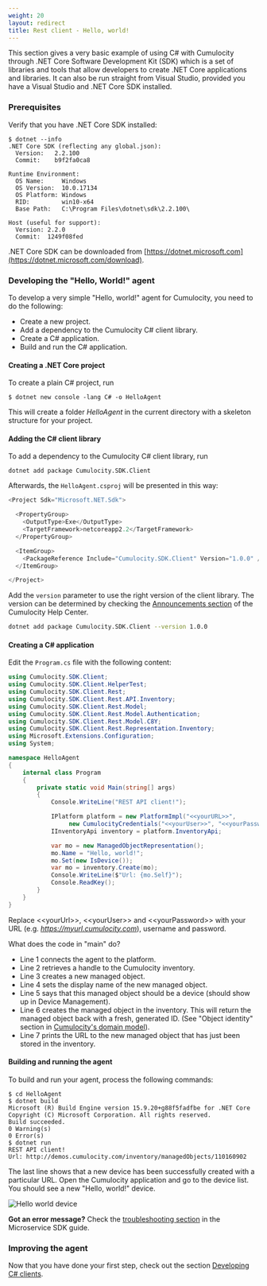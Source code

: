 ```yaml
---
weight: 20
layout: redirect
title: Rest client - Hello, world!
---
```


This section gives a very basic example of using C# with Cumulocity through .NET Core Software Development Kit (SDK) which is a set of libraries and tools that allow developers to create .NET Core applications and libraries. It can also be run straight from Visual Studio, provided you have a Visual Studio and .NET Core SDK installed.

### Prerequisites

Verify that you have .NET Core SDK installed:

```shell
$ dotnet --info
.NET Core SDK (reflecting any global.json):
  Version:   2.2.100
  Commit:    b9f2fa0ca8

Runtime Environment:
  OS Name:     Windows
  OS Version:  10.0.17134
  OS Platform: Windows
  RID:         win10-x64
  Base Path:   C:\Program Files\dotnet\sdk\2.2.100\

Host (useful for support):
  Version: 2.2.0
  Commit:  1249f08fed
```

.NET Core SDK can be downloaded from [https://dotnet.microsoft.com](https://dotnet.microsoft.com/download).


### Developing the "Hello, World!" agent

To develop a very simple "Hello, world!" agent for Cumulocity, you need to do the following:

* Create a new project.
* Add a dependency to the Cumulocity C# client library.
* Create a C# application.
* Build and run the C# application.

#### Creating a .NET Core project

To create a plain C# project, run

```shell
$ dotnet new console -lang C# -o HelloAgent
```

This will create a folder *HelloAgent* in the current directory with a skeleton structure for your project.

#### Adding the C# client library

To add a dependency to the Cumulocity C# client library, run

```shell
dotnet add package Cumulocity.SDK.Client
```

Afterwards, the `HelloAgent.csproj` will be presented in this way:

```cs
<Project Sdk="Microsoft.NET.Sdk">

  <PropertyGroup>
    <OutputType>Exe</OutputType>
    <TargetFramework>netcoreapp2.2</TargetFramework>
  </PropertyGroup>

  <ItemGroup>
    <PackageReference Include="Cumulocity.SDK.Client" Version="1.0.0" />
  </ItemGroup>

</Project>
```

Add the `version` parameter to use the right version of the client library. The version can be determined by checking the [Announcements section](https://cumulocity.zendesk.com/hc/en-us/sections/200381323-Announcements) of the Cumulocity Help Center.

```bash
dotnet add package Cumulocity.SDK.Client --version 1.0.0
```

#### Creating a C# application

Edit the `Program.cs` file with the following content:

```cs
using Cumulocity.SDK.Client;
using Cumulocity.SDK.Client.HelperTest;
using Cumulocity.SDK.Client.Rest;
using Cumulocity.SDK.Client.Rest.API.Inventory;
using Cumulocity.SDK.Client.Rest.Model;
using Cumulocity.SDK.Client.Rest.Model.Authentication;
using Cumulocity.SDK.Client.Rest.Model.C8Y;
using Cumulocity.SDK.Client.Rest.Representation.Inventory;
using Microsoft.Extensions.Configuration;
using System;

namespace HelloAgent
{
	internal class Program
	{
		private static void Main(string[] args)
		{
			Console.WriteLine("REST API client!");

			IPlatform platform = new PlatformImpl("<<yourURL>>",
				 new CumulocityCredentials("<<yourUser>>", "<<yourPassword>>"));
			IInventoryApi inventory = platform.InventoryApi;

			var mo = new ManagedObjectRepresentation();
			mo.Name = "Hello, world!";
			mo.Set(new IsDevice());
			var mo = inventory.Create(mo);
			Console.WriteLine($"Url: {mo.Self}");
			Console.ReadKey();
		}
	}
}
```


Replace &lt;&lt;yourUrl&gt;&gt;, &lt;&lt;yourUser&gt;&gt; and &lt;&lt;yourPassword&gt;&gt; with your URL (e.g. *https://myurl.cumulocity.com*), username and password.

What does the code in "main" do?

-   Line 1 connects the agent to the platform.
-   Line 2 retrieves a handle to the Cumulocity inventory.
-   Line 3 creates a new managed object.
-   Line 4 sets the display name of the new managed object.
-   Line 5 says that this managed object should be a device (should show up in Device Management).
-   Line 6 creates the managed object in the inventory. This will return the managed object back with a fresh, generated ID. (See "Object identity" section in [Cumulocity's domain model](/guides/concepts/domain-model)).
-   Line 7 prints the URL to the new managed object that has just been stored in the inventory.

#### Building and running the agent

To build and run your agent, process the following commands:

```shell
$ cd HelloAgent
$ dotnet build
Microsoft (R) Build Engine version 15.9.20+g88f5fadfbe for .NET Core
Copyright (C) Microsoft Corporation. All rights reserved.
Build succeeded.
0 Warning(s)
0 Error(s)
$ dotnet run
REST API client!
Url: http://demos.cumulocity.com/inventory/managedObjects/110160902
```

The last line shows that a new device has been successfully created with a particular URL. Open the Cumulocity application and go to the device list. You should see a new "Hello, world!" device.

![Hello world device](/guides/images/java/hello.png)

**Got an error message?** Check the [troubleshooting section](/guides/microservice-sdk/cs/#troubleshooting) in the Microservice SDK guide.

### Improving the agent

Now that you have done your first step, check out the section [Developing C# clients](/guides/device-sdk/device-sdk-cs/#developing-cs-clients).